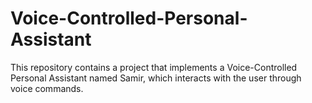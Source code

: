 # Voice-Controlled-Personal-Assistant
This repository contains a project that implements a Voice-Controlled Personal Assistant named Samir, which interacts with the user through voice commands.
